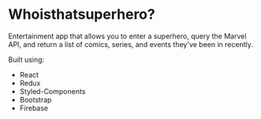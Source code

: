 # Whoisthatsuperhero?

Entertainment app that allows you to enter a superhero, query the Marvel API, and return a list of comics, series, and events they've been in recently.

Built using:
- React
- Redux
- Styled-Components
- Bootstrap
- Firebase